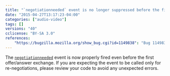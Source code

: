 ```yaml
---
title: "`negotiationneeded` event is no longer suppressed before the first offer"
date: "2015-04-27T13:17:23-04:00"
categories: ["audio-video"]
tags: []
versions: "40"
cclicense: "BY-SA 3.0"
references:
    "https://bugzilla.mozilla.org/show_bug.cgi?id=1149838": "Bug 1149838 - We should not suppress negotiationneeded before the first offer/answer exchange"
---
```

The [`negotiationneeded`](https://developer.mozilla.org/en-US/docs/Web/Events/negotiationneeded) event is now properly fired even before the first offer/answer exchange. If you are expecting the event to be called only for re-negotiations, please review your code to avoid any unexpected errors.
